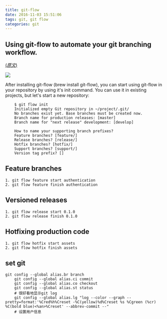 ```yaml
---
title: git-flow
date: 2016-11-03 15:51:06
tags: git, git flow
categories: git
---
```


## Using git-flow to automate your git branching workflow.

[ (_原文_)](http://danielkummer.github.io/git-flow-cheatsheet/index.zh_CN.html)

![](http://jeffkreeftmeijer.com/images/gitflow.gif)

After installing git-flow (brew install git-flow), you can start using git-flow in your repository by using it's init command. You can use it in existing projects, but let's start a new repository:

```
    $ git flow init
    Initialized empty Git repository in ~/project/.git/
    No branches exist yet. Base branches must be created now.
    Branch name for production releases: [master]
    Branch name for "next release" development: [develop]

    How to name your supporting branch prefixes?
    Feature branches? [feature/]
    Release branches? [release/]
    Hotfix branches? [hotfix/]
    Support branches? [support/]
    Version tag prefix? []
```

## Feature branches

    1. git flow feature start authentication
    2. git flow feature finish authentication

## Versioned releases

    1. git flow release start 0.1.0
    2. git flow release finish 0.1.0

## Hotfixing production code

    1. git flow hotfix start assets
    2. git flow hotfix finish assets

## set git 

```
git config --global alias.br branch
    git config --global alias.ci commit
    git config --global alias.co checkout
    git config --global alias.st status
    # 很好看地显示git log
    git config --global alias.lg "log --color --graph --pretty=format:'%Cred%h%Creset -%C(yellow)%d%Creset %s %Cgreen (%cr) %C(bold blue)<%an>%Creset' --abbrev-commit --"
    # 设置用户信息
    
```


